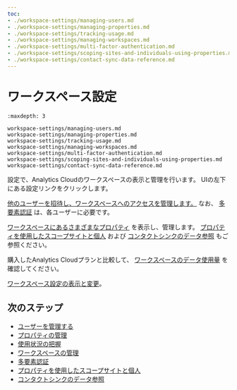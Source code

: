 ```yaml
---
toc:
- ./workspace-settings/managing-users.md
- ./workspace-settings/managing-properties.md
- ./workspace-settings/tracking-usage.md
- ./workspace-settings/managing-workspaces.md
- ./workspace-settings/multi-factor-authentication.md
- ./workspace-settings/scoping-sites-and-individuals-using-properties.md
- ./workspace-settings/contact-sync-data-reference.md
---
```

# ワークスペース設定

```{toctree}
:maxdepth: 3

workspace-settings/managing-users.md
workspace-settings/managing-properties.md
workspace-settings/tracking-usage.md
workspace-settings/managing-workspaces.md
workspace-settings/multi-factor-authentication.md
workspace-settings/scoping-sites-and-individuals-using-properties.md
workspace-settings/contact-sync-data-reference.md
```

設定で、Analytics Cloudのワークスペースの表示と管理を行います。 UIの左下にある設定リンクをクリックします。

[他のユーザーを招待し、ワークスペースへのアクセスを管理します。](./workspace-settings/managing-users.md) なお、 [多要素認証](./workspace-settings/multi-factor-authentication.md) は、各ユーザーに必要です。

[ワークスペースにあるさまざまなプロパティ](./workspace-settings/managing-properties.md) を表示し、管理します。 [プロパティを使用したスコープサイトと個人](./workspace-settings/scoping-sites-and-individuals-using-properties.md) および [コンタクトシンクのデータ参照](./workspace-settings/contact-sync-data-reference.md) もご参照ください。

購入したAnalytics Cloudプランと比較して、 [ワークスペースのデータ使用量](./workspace-settings/tracking-usage.md) を確認してください。

[ワークスペース設定の表示と変更](./workspace-settings/managing-workspaces.md)。

## 次のステップ

- [ユーザーを管理する](./workspace-settings/managing-users.md)
- [プロパティの管理](./workspace-settings/managing-properties.md)
- [使用状況の把握](./workspace-settings/tracking-usage.md)
- [ワークスペースの管理](./workspace-settings/managing-workspaces.md)
- [多要素認証](./workspace-settings/multi-factor-authentication.md)
- [プロパティを使用したスコープサイトと個人](./workspace-settings/scoping-sites-and-individuals-using-properties.md)
- [コンタクトシンクのデータ参照](./workspace-settings/contact-sync-data-reference.md)

